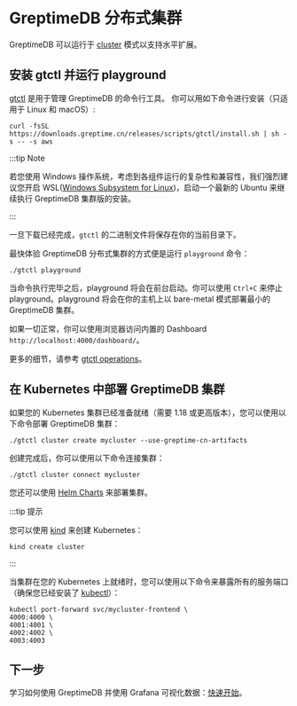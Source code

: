 # GreptimeDB 分布式集群

GreptimeDB 可以运行于 [cluster](/contributor-guide/overview.md) 模式以支持水平扩展。

## 安装 gtctl 并运行 playground

[gtctl](https://github.com/GreptimeTeam/gtctl) 是用于管理 GreptimeDB 的命令行工具。 你可以用如下命令进行安装（只适用于 Linux 和 macOS）:

```
curl -fsSL https://downloads.greptime.cn/releases/scripts/gtctl/install.sh | sh -s -- -s aws
```

:::tip Note

若您使用 Windows 操作系统，考虑到各组件运行的复杂性和兼容性，我们强烈建议您开启 WSL([Windows Subsystem for Linux](https://learn.microsoft.com/en-us/windows/wsl/about))，启动一个最新的 Ubuntu 来继续执行 GreptimeDB 集群版的安装。

:::

一旦下载已经完成，`gtctl` 的二进制文件将保存在你的当前目录下。

最快体验 GreptimeDB 分布式集群的方式便是运行 `playground` 命令：

```
./gtctl playground
```

当命令执行完毕之后，playground 将会在前台启动。你可以使用 `Ctrl+C` 来停止 playground。playground 将会在你的主机上以 bare-metal 模式部署最小的 GreptimeDB 集群。

如果一切正常，你可以使用浏览器访问内置的 Dashboard `http://localhost:4000/dashboard/`。

更多的细节，请参考 [gtctl operations](/reference/gtctl.md)。

## 在 Kubernetes 中部署 GreptimeDB 集群

如果您的 Kubernetes 集群已经准备就绪（需要 1.18 或更高版本），您可以使用以下命令部署 GreptimeDB 集群：

```
./gtctl cluster create mycluster --use-greptime-cn-artifacts
```

创建完成后，你可以使用以下命令连接集群：

```
./gtctl cluster connect mycluster
```

您还可以使用 [Helm Charts](/user-guide/operations/deploy-on-kubernetes/overview.md.md) 来部署集群。

:::tip 提示

您可以使用 [kind](https://kind.sigs.k8s.io/docs/user/quick-start/) 来创建 Kubernetes：

```
kind create cluster
```

:::

当集群在您的 Kubernetes 上就绪时，您可以使用以下命令来暴露所有的服务端口（确保您已经安装了 [kubectl](https://kubernetes.io/docs/tasks/tools/)）：

```
kubectl port-forward svc/mycluster-frontend \
4000:4000 \
4001:4001 \
4002:4002 \
4003:4003
```

## 下一步

学习如何使用 GreptimeDB 并使用 Grafana 可视化数据：[快速开始](../quick-start/overview.md)。
